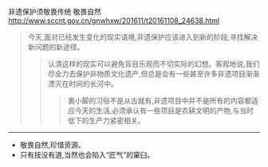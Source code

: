 非遗保护须敬畏传统 敬畏自然
http://www.sccnt.gov.cn/gnwhxw/201611/t20161108_24638.html
>今天,面对已经发生变化的现实语境,非遗保护应该进入到新的阶段,寻找解决新问题的新途径。
>>认清这样的现实可以避免盲目乐观而不切实际的幻想。客观地说,我们尽全力去保护非物质文化遗产,但总是会有一些甚至许多非遗项目渐渐湮灭在时间的长河中。
>>>裹小脚的习俗不是从古就有,非遗项目中并不是所有的内容都适应今天的生活,必须承认有一些项目是农耕文明的产物,与当时低下的生产力紧密相关。
- - -
- 敬畏自然,珍惜资源。
- 只有技没有道,当然也会陷入“匠气”的窠臼。